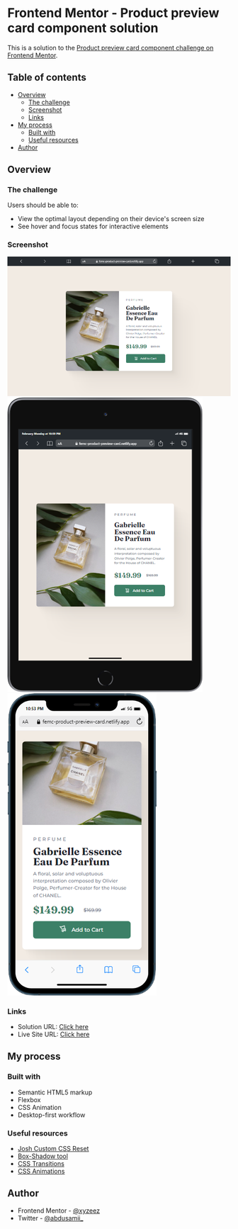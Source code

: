 # Frontend Mentor - Product preview card component solution

This is a solution to the [Product preview card component challenge on Frontend Mentor](https://www.frontendmentor.io/challenges/product-preview-card-component-GO7UmttRfa).

## Table of contents

- [Overview](#overview)
  - [The challenge](#the-challenge)
  - [Screenshot](#screenshot)
  - [Links](#links)
- [My process](#my-process)
  - [Built with](#built-with)
  - [Useful resources](#useful-resources)
- [Author](#author)

## Overview

### The challenge

Users should be able to:

- View the optimal layout depending on their device's screen size
- See hover and focus states for interactive elements

### Screenshot

![](./images/screenshots/desktop.png)
![](./images/screenshots/tablet.png)
![](./images/screenshots/mobile.png)


### Links

- Solution URL: [Click here](https://www.frontendmentor.io/solutions/responsive-product-preview-card-zbpVz3FLMK)
- Live Site URL: [Click here](https://femc-product-preview-card.netlify.app/)

## My process

### Built with

- Semantic HTML5 markup
- Flexbox
- CSS Animation
- Desktop-first workflow

### Useful resources

- [Josh Custom CSS Reset](https://www.joshwcomeau.com/css/custom-css-reset/)
- [Box-Shadow tool](https://shadows.brumm.af/)
- [CSS Transitions](https://www.w3schools.com/css/css3_transitions.asp)
- [CSS Animations](https://www.w3schools.com/css/css3_animations.asp)

## Author

- Frontend Mentor - [@xyzeez](https://www.frontendmentor.io/profile/xyzeez)
- Twitter - [@abdusamii_](https://twitter.com/abdusamii_)
